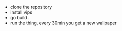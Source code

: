 - clone the repository
- install vips
- go build .
- run the thing, every 30min you get a new wallpaper